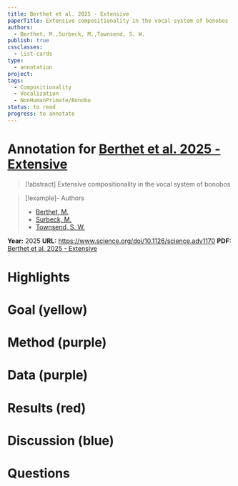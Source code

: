 ```yaml
---
title: Berthet et al. 2025 - Extensive
paperTitle: Extensive compositionality in the vocal system of bonobos
authors:
  - Berthet, M.,Surbeck, M.,Townsend, S. W.
publish: true
cssclasses:
  - list-cards
type:
  - annotation
project: 
tags:
  - Compositionality
  - Vocalization
  - NonHumanPrimate/Bonobo
status: to read
progress: to annotate
---
```

# Annotation for [Berthet et al. 2025 - Extensive](Papers/References/Berthet%20et%20al.%202025%20-%20Extensive)

> [!abstract] Extensive compositionality in the vocal system of bonobos

> [!example]- Authors
> - [Berthet, M.](Berthet%2C%20M.)
> - [Surbeck, M.](Surbeck%2C%20M.)
> - [Townsend, S. W.](Townsend%2C%20S.%20W.)

**Year:** 2025
**URL:** https://www.science.org/doi/10.1126/science.adv1170
**PDF:** [Berthet et al. 2025 - Extensive](Papers/PDFs/Berthet%20et%20al.%202025%20-%20Extensive%20compositionality%20in%20the%20vocal%20system%20of%20bonobos.pdf)

# Highlights


# Goal (yellow)


# Method (purple)


# Data (purple)


# Results (red)


# Discussion (blue)


# Questions


